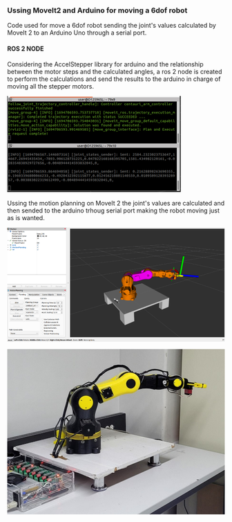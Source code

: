 ### Ussing MoveIt2 and Arduino for moving a 6dof robot
Code used for move a 6dof robot sending the joint's values calculated by MoveIt 2 to an Arduino Uno through a serial port.

#### ROS 2 NODE

Considering the AccelStepper library for arduino and the relationship between the motor steps and the calculated angles, a ros 2 node is created to perform the calculations and send the results to the arduino in charge of moving all the stepper motors.

![](https://github.com/FedericoDorado/MoveIt2-and-Arduino-for-moving-a-6dof-robot/blob/main/Images/Nodo_arduino.png?raw=true)

Ussing the motion planning on MoveIt 2 the joint's values are calculated and then sended to the arduino trhoug serial port making the robot moving just as is wanted.

![](https://github.com/FedericoDorado/MoveIt2-and-Arduino-for-moving-a-6dof-robot/blob/main/Images/Nodo_arduino_test1.png.jpg.png?raw=true)

![](https://github.com/FedericoDorado/MoveIt2-and-Arduino-for-moving-a-6dof-robot/blob/main/Images/Nodo_arduino_test.png.jpg?raw=true)
